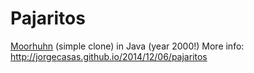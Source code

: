 Pajaritos
=========

[Moorhuhn](http://www.moorhuhn.de) (simple clone) in Java (year 2000!)
More info: http://jorgecasas.github.io/2014/12/06/pajaritos
